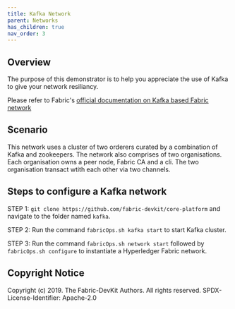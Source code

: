 ```yaml
---
title: Kafka Network
parent: Networks
has_children: true
nav_order: 3
---
```


## Overview

The purpose of this demonstrator is to help you appreciate the use of Kafka to give your network resiliancy.

Please refer to Fabric's [official documentation on Kafka based Fabric network](https://hyperledger-fabric.readthedocs.io/en/release-1.4/kafka.html)

## Scenario

This network uses a cluster of two orderers curated by a combination of Kafka and zookeepers. The network also comprises of two organisations. Each organisation owns a peer node, Fabric CA and a cli. The two organisation transact wtith each other via two channels.

## Steps to configure a Kafka network

STEP 1: `git clone https://github.com/fabric-devkit/core-platform` and navigate to the folder named `kafka`.

STEP 2: Run the command `fabricOps.sh kafka start` to start Kafka cluster.

STEP 3: Run the command `fabricOps.sh network start` followed by `fabricOps.sh configure` to instantiate a Hyperledger Fabric network.

## Copyright Notice

Copyright (c) 2019. The Fabric-DevKit Authors. All rights reserved.
SPDX-License-Identifier: Apache-2.0
